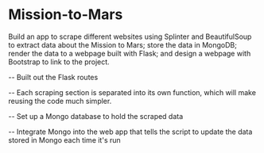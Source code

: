 # Mission-to-Mars
Build an app to scrape different websites using Splinter and BeautifulSoup to extract data about the Mission to Mars; store the data in MongoDB; render the data to a webpage built with Flask; and design a webpage with Bootstrap to link to the project. 

-- Built out the Flask routes 

-- Each scraping section is separated into its own function, which will make reusing the code much simpler.

-- Set up a Mongo database to hold the scraped data 

 -- Integrate Mongo into the web app that tells the script to update the data stored in Mongo each time it's run